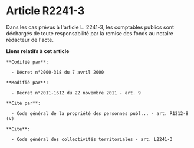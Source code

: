 # Article R2241-3

Dans les cas prévus à l'article L. 2241-3, les comptables publics sont déchargés de toute responsabilité par la remise des
fonds au notaire rédacteur de l'acte.

**Liens relatifs à cet article**

	**Codifié par**:

	  - Décret n°2000-318 du 7 avril 2000

	**Modifié par**:

	  - Décret n°2011-1612 du 22 novembre 2011 - art. 9

	**Cité par**:

	  - Code général de la propriété des personnes publ... - art. R1212-8 (V)

	**Cite**:

	  - Code général des collectivités territoriales - art. L2241-3
